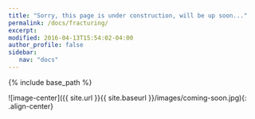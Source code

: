```yaml
---
title: "Sorry, this page is under construction, will be up soon..."
permalink: /docs/fracturing/
excerpt: 
modified: 2016-04-13T15:54:02-04:00
author_profile: false
sidebar:
   nav: "docs"
---
```


{% include base_path %}


![image-center]({{ site.url }}{{ site.baseurl }}/images/coming-soon.jpg){: .align-center}

